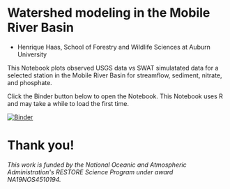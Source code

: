 # Watershed modeling in the Mobile River Basin

- Henrique Haas, School of Forestry and Wildlife Sciences at Auburn University

This Notebook plots observed USGS data vs SWAT simulatated data for a selected station in the Mobile River Basin for 
streamflow, sediment, nitrate, and phosphate. 

Click the Binder button below to open the Notebook.  This Notebook uses R and may take a while to load the first time.

[![Binder](https://mybinder.org/badge_logo.svg)](https://mybinder.org/v2/gh/OyBcSt/Watershed-modeling/HEAD?labpath=index.ipynb)


# Thank you!
*This work is funded by the National Oceanic and Atmospheric Administration's RESTORE Science Program under award NA19NOS4510194.*

